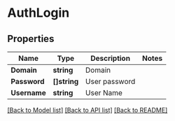 # AuthLogin

## Properties

Name | Type | Description | Notes
------------ | ------------- | ------------- | -------------
**Domain** | **string** | Domain | 
**Password** | **[]string** | User password | 
**Username** | **string** | User Name | 

[[Back to Model list]](../README.md#documentation-for-models) [[Back to API list]](../README.md#documentation-for-api-endpoints) [[Back to README]](../README.md)


